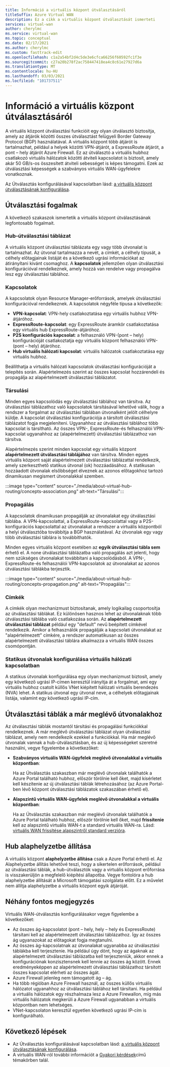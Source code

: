 ```yaml
---
title: Információ a virtuális központ útválasztásáról
titleSuffix: Azure Virtual WAN
description: Ez a cikk a virtuális központ útválasztását ismerteti
services: virtual-wan
author: cherylmc
ms.service: virtual-wan
ms.topic: conceptual
ms.date: 02/17/2021
ms.author: cherylmc
ms.custom: fasttrack-edit
ms.openlocfilehash: c1a2a54bf2d4c5de3e6cfca66256f60592fc1f3e
ms.sourcegitcommit: c27a20b278f2ac758447418ea4c8c61e27927d6a
ms.translationtype: MT
ms.contentlocale: hu-HU
ms.lasthandoff: 03/03/2021
ms.locfileid: "101737511"
---
```

# <a name="about-virtual-hub-routing"></a>Információ a virtuális központ útválasztásáról

A virtuális központ útválasztási funkcióit egy olyan útválasztó biztosítja, amely az átjárók közötti összes útválasztást felügyeli Border Gateway Protocol (BGP) használatával. A virtuális központ több átjárót is tartalmazhat, például a helyek közötti VPN-átjárót, a ExpressRoute átjárót, a pont – hely átjárót Azure Firewall. Ez az útválasztó a virtuális hubhoz csatlakozó virtuális hálózatok közötti átviteli kapcsolatot is biztosít, amely akár 50 GB/s-os összesített átviteli sebességet is képes támogatni. Ezek az útválasztási képességek a szabványos virtuális WAN-ügyfelekre vonatkoznak.

Az Útválasztás konfigurálásával kapcsolatban lásd: [a virtuális központ útválasztásának konfigurálása](how-to-virtual-hub-routing.md).

## <a name="routing-concepts"></a><a name="concepts"></a>Útválasztási fogalmak

A következő szakaszok ismertetik a virtuális központ útválasztásának legfontosabb fogalmait.

### <a name="hub-route-table"></a><a name="hub-route"></a>Hub-útválasztási táblázat

A virtuális központ útválasztási táblázata egy vagy több útvonalat is tartalmazhat. Az útvonal tartalmazza a nevét, a címkét, a célhely típusát, a célhely előtagjainak listáját és a következő ugrási információkat az átirányítani kívánt csomaghoz. A **kapcsolatok** jellemzően olyan útválasztási konfigurációval rendelkeznek, amely hozzá van rendelve vagy propagálva lesz egy útválasztási táblához.

### <a name="connections"></a><a name="connection"></a>Kapcsolatok

A kapcsolatok olyan Resource Manager-erőforrások, amelyek útválasztási konfigurációval rendelkeznek. A kapcsolatok négyféle típusa a következők:

* **VPN-kapcsolat**: VPN-hely csatlakoztatása egy virtuális hubhoz VPN-átjáróhoz.
* **ExpressRoute-kapcsolat**: egy ExpressRoute áramkör csatlakoztatása egy virtuális hub ExpressRoute-átjáróhoz.
* **P2S konfigurációs kapcsolat**: a felhasználó VPN-(pont – hely) konfigurációját csatlakoztatja egy virtuális központ felhasználói VPN-(pont – hely) átjáróhoz.
* **Hub virtuális hálózati kapcsolat**: virtuális hálózatok csatlakoztatása egy virtuális hubhoz.

Beállíthatja a virtuális hálózati kapcsolatok útválasztási konfigurációját a telepítés során. Alapértelmezés szerint az összes kapcsolat hozzárendeli és propagálja az alapértelmezett útválasztási táblázatot.

### <a name="association"></a><a name="association"></a>Társulási

Minden egyes kapcsolódás egy útválasztási táblához van társítva. Az útválasztási táblázathoz való kapcsolatok társításával lehetővé válik, hogy a rendszer a forgalmat az útválasztási táblában útvonalként jelölt célhelyre küldje. A kapcsolat útválasztási konfigurációja a társított útválasztási táblázatot fogja megjeleníteni.  Ugyanahhoz az útválasztási táblához több kapcsolat is társítható. Az összes VPN-, ExpressRoute-és felhasználói VPN-kapcsolat ugyanahhoz az (alapértelmezett) útválasztási táblázathoz van társítva.

Alapértelmezés szerint minden kapcsolat egy virtuális központ **alapértelmezett útválasztási táblájához** van társítva. Minden egyes virtuális központ saját alapértelmezett útválasztási táblázattal rendelkezik, amely szerkeszthető statikus útvonal (ok) hozzáadásához. A statikusan hozzáadott útvonalak elsőbbséget élveznek az azonos előtagokhoz tartozó dinamikusan megismert útvonalakkal szemben.

:::image type="content" source="./media/about-virtual-hub-routing/concepts-association.png" alt-text="Társulási":::

### <a name="propagation"></a><a name="propagation"></a>Propagálás

A kapcsolatok dinamikusan propagálják az útvonalakat egy útválasztási táblába. A VPN-kapcsolattal, a ExpressRoute-kapcsolattal vagy a P2S-konfigurációs kapcsolattal az útvonalakat a rendszer a virtuális központból a helyi útválasztóba továbbítja a BGP használatával. Az útvonalak egy vagy több útválasztási táblára is továbbíthatók.

Minden egyes virtuális központ esetében az **egyik útválasztási tábla sem** érhető el. A none útválasztási táblázatba való propagálás azt jelenti, hogy nem szükséges útvonalakat továbbítani a kapcsolódásból. A VPN-, ExpressRoute-és felhasználói VPN-kapcsolatok az útvonalakat az azonos útválasztási táblákba terjesztik.

:::image type="content" source="./media/about-virtual-hub-routing/concepts-propagation.png" alt-text="Propagálás":::

### <a name="labels"></a><a name="labels"></a>Címkék

A címkék olyan mechanizmust biztosítanak, amely logikailag csoportosítja az útválasztási táblákat. Ez különösen hasznos lehet az útvonalaknak több útválasztási táblába való csatlakozása során. Az **alapértelmezett útválasztási táblázat** például egy "default" nevű beépített címkével rendelkezik. Amikor a felhasználók propagálják a kapcsolati útvonalakat az "alapértelmezett" címkére, a rendszer automatikusan az összes alapértelmezett útválasztási táblára alkalmazza a virtuális WAN összes csomópontján.

### <a name="configuring-static-routes-in-a-virtual-network-connection"></a><a name="static"></a>Statikus útvonalak konfigurálása virtuális hálózati kapcsolatban

A statikus útvonalak konfigurálása egy olyan mechanizmust biztosít, amely egy következő ugrási IP-címen keresztül irányítja át a forgalmat, ami egy virtuális hubhoz csatolt küllős VNet kiépített hálózati virtuális berendezés (NVA) lehet. A statikus útvonal egy útvonal neve, a célhelyek előtagjainak listája, valamint egy következő ugrási IP-cím.

## <a name="route-tables-for-pre-existing-routes"></a><a name="route"></a>Útválasztási táblák a már meglévő útvonalakhoz

Az útválasztási táblák mostantól társítási és propagálási funkciókkal rendelkeznek. A már meglévő útválasztási táblázat olyan útválasztási táblázat, amely nem rendelkezik ezekkel a funkciókkal. Ha már meglévő útvonalak vannak a hub-útválasztásban, és az új képességeket szeretné használni, vegye figyelembe a következőket:

* **Szabványos virtuális WAN-ügyfelek meglévő útvonalakkal a virtuális központban**:

   Ha az Útválasztás szakaszban már meglévő útvonalak találhatók a Azure Portal található hubhoz, először törölnie kell őket, majd kísérletet kell készítenie az új útválasztási táblák létrehozásához (az Azure Portal-ben lévő központ útválasztási táblázatok szakaszában érhető el).

* **Alapszintű virtuális WAN-ügyfelek meglévő útvonalakkal a virtuális központban**:

   Ha az Útválasztás szakaszban már meglévő útvonalak találhatók a Azure Portal található hubhoz, először törölnie kell őket, majd **frissítenie** kell az alapszintű virtuális WAN-t a standard virtuális WAN-ra. Lásd: [virtuális WAN frissítése alapszintről standard verzióra](upgrade-virtual-wan.md).

## <a name="hub-reset"></a><a name="reset"></a>Hub alaphelyzetbe állítása

A virtuális központ **alaphelyzetbe állítása** csak a Azure Portal érhető el. Az Alaphelyzetbe állítás lehetővé teszi, hogy a sikertelen erőforrások, például az útválasztási táblák, a hub-útválasztók vagy a virtuális központ erőforrása is visszakerüljön a megfelelő kiépítési állapotba. Vegye fontolóra a hub alaphelyzetbe állítását a Microsoft támogatási szolgálata előtt. Ez a művelet nem állítja alaphelyzetbe a virtuális központ egyik átjáróját.

## <a name="additional-considerations"></a><a name="considerations"></a>Néhány fontos megjegyzés

Virtuális WAN-útválasztás konfigurálásakor vegye figyelembe a következőket:

* Az összes ág-kapcsolatot (pont – hely, hely – hely és ExpressRoute) társítani kell az alapértelmezett útválasztási táblázathoz. Így az összes ág ugyanazokat az előtagokat fogja megtanulni.
* Az összes ág-kapcsolatnak az útvonalakat ugyanabba az útválasztási táblákba kell terjesztenie. Ha például úgy dönt, hogy az ágaknak az alapértelmezett útválasztási táblázatba kell terjeszteniük, akkor ennek a konfigurációnak konzisztensnek kell lennie az összes ág között. Ennek eredményeképpen az alapértelmezett útválasztási táblázathoz társított összes kapcsolat elérheti az összes ágát.
* Azure Firewall jelenleg nem támogatott ág – ág.
* Ha több régióban Azure Firewall használ, az összes küllős virtuális hálózatot ugyanahhoz az útválasztási táblához kell társítani. Ha például a virtuális hálózatok egy részhalmaza lesz a Azure Firewallon, míg más virtuális hálózatok megkerüli a Azure Firewall ugyanabban a virtuális központban nem lehetséges.
* VNet-kapcsolaton keresztül egyetlen következő ugrási IP-cím is konfigurálható.

## <a name="next-steps"></a>Következő lépések

* Az Útválasztás konfigurálásával kapcsolatban lásd: [a virtuális központ útválasztásának konfigurálása](how-to-virtual-hub-routing.md).
* A virtuális WAN-ról további információt a [Gyakori kérdések](virtual-wan-faq.md)című témakörben talál.
